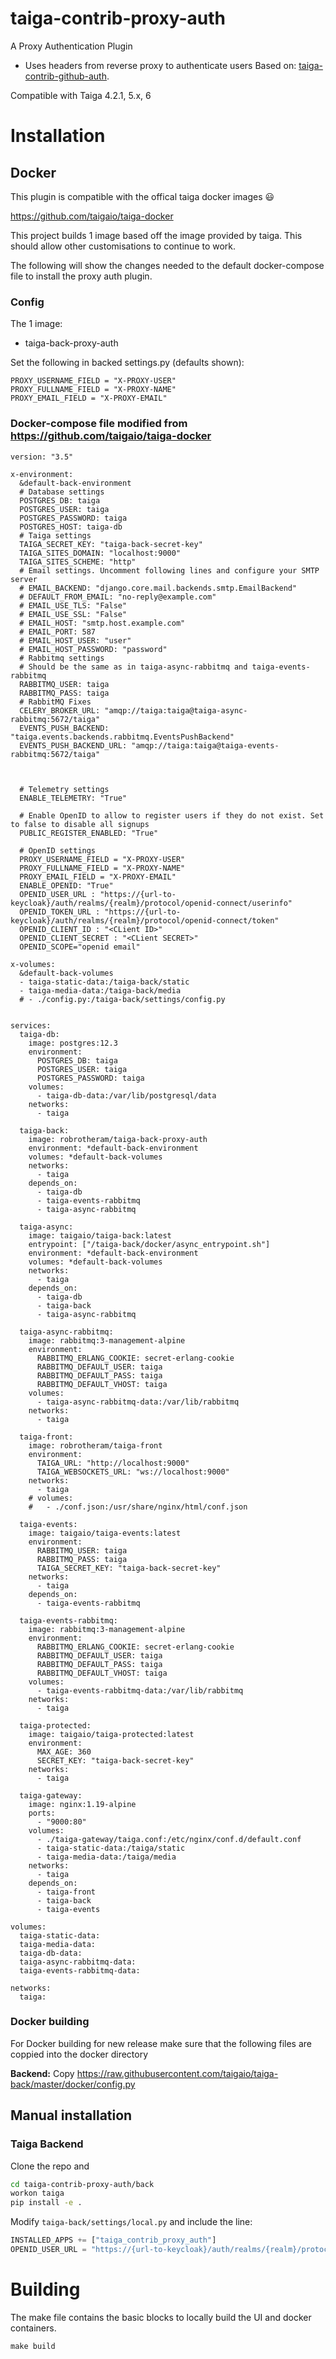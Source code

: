 taiga-contrib-proxy-auth
=========================
A Proxy Authentication Plugin
- Uses headers from reverse proxy to authenticate users
Based on: [taiga-contrib-github-auth](https://github.com/taigaio/taiga-contrib-github-auth).

Compatible with Taiga 4.2.1, 5.x, 6

# Installation

## Docker
This plugin is compatible with the offical taiga docker images 😃

https://github.com/taigaio/taiga-docker

This project builds 1 image based off the image provided by taiga. This should allow other customisations to continue to work.

The following will show the changes needed to the default docker-compose file to install the proxy auth plugin.

### Config 
The 1 image:
 - taiga-back-proxy-auth

Set the following in backed settings.py (defaults shown):
```
PROXY_USERNAME_FIELD = "X-PROXY-USER"
PROXY_FULLNAME_FIELD = "X-PROXY-NAME"
PROXY_EMAIL_FIELD = "X-PROXY-EMAIL"
```


### Docker-compose file modified from https://github.com/taigaio/taiga-docker
```
version: "3.5"

x-environment:
  &default-back-environment
  # Database settings
  POSTGRES_DB: taiga
  POSTGRES_USER: taiga
  POSTGRES_PASSWORD: taiga
  POSTGRES_HOST: taiga-db
  # Taiga settings
  TAIGA_SECRET_KEY: "taiga-back-secret-key"
  TAIGA_SITES_DOMAIN: "localhost:9000"
  TAIGA_SITES_SCHEME: "http"
  # Email settings. Uncomment following lines and configure your SMTP server
  # EMAIL_BACKEND: "django.core.mail.backends.smtp.EmailBackend"
  # DEFAULT_FROM_EMAIL: "no-reply@example.com"
  # EMAIL_USE_TLS: "False"
  # EMAIL_USE_SSL: "False"
  # EMAIL_HOST: "smtp.host.example.com"
  # EMAIL_PORT: 587
  # EMAIL_HOST_USER: "user"
  # EMAIL_HOST_PASSWORD: "password"
  # Rabbitmq settings
  # Should be the same as in taiga-async-rabbitmq and taiga-events-rabbitmq
  RABBITMQ_USER: taiga
  RABBITMQ_PASS: taiga
  # RabbitMQ Fixes
  CELERY_BROKER_URL: "amqp://taiga:taiga@taiga-async-rabbitmq:5672/taiga"
  EVENTS_PUSH_BACKEND: "taiga.events.backends.rabbitmq.EventsPushBackend"
  EVENTS_PUSH_BACKEND_URL: "amqp://taiga:taiga@taiga-events-rabbitmq:5672/taiga"
                

  
  # Telemetry settings
  ENABLE_TELEMETRY: "True"
  
  # Enable OpenID to allow to register users if they do not exist. Set to false to disable all signups
  PUBLIC_REGISTER_ENABLED: "True"

  # OpenID settings
  PROXY_USERNAME_FIELD = "X-PROXY-USER"
  PROXY_FULLNAME_FIELD = "X-PROXY-NAME"
  PROXY_EMAIL_FIELD = "X-PROXY-EMAIL"
  ENABLE_OPENID: "True"
  OPENID_USER_URL : "https://{url-to-keycloak}/auth/realms/{realm}/protocol/openid-connect/userinfo"
  OPENID_TOKEN_URL : "https://{url-to-keycloak}/auth/realms/{realm}/protocol/openid-connect/token"
  OPENID_CLIENT_ID : "<CLient ID>"
  OPENID_CLIENT_SECRET : "<CLient SECRET>"
  OPENID_SCOPE="openid email"

x-volumes:
  &default-back-volumes
  - taiga-static-data:/taiga-back/static
  - taiga-media-data:/taiga-back/media
  # - ./config.py:/taiga-back/settings/config.py


services:
  taiga-db:
    image: postgres:12.3
    environment:
      POSTGRES_DB: taiga
      POSTGRES_USER: taiga
      POSTGRES_PASSWORD: taiga
    volumes:
      - taiga-db-data:/var/lib/postgresql/data
    networks:
      - taiga

  taiga-back:
    image: robrotheram/taiga-back-proxy-auth
    environment: *default-back-environment
    volumes: *default-back-volumes
    networks:
      - taiga
    depends_on:
      - taiga-db
      - taiga-events-rabbitmq
      - taiga-async-rabbitmq

  taiga-async:
    image: taigaio/taiga-back:latest
    entrypoint: ["/taiga-back/docker/async_entrypoint.sh"]
    environment: *default-back-environment
    volumes: *default-back-volumes
    networks:
      - taiga
    depends_on:
      - taiga-db
      - taiga-back
      - taiga-async-rabbitmq

  taiga-async-rabbitmq:
    image: rabbitmq:3-management-alpine
    environment:
      RABBITMQ_ERLANG_COOKIE: secret-erlang-cookie
      RABBITMQ_DEFAULT_USER: taiga
      RABBITMQ_DEFAULT_PASS: taiga
      RABBITMQ_DEFAULT_VHOST: taiga
    volumes:
      - taiga-async-rabbitmq-data:/var/lib/rabbitmq
    networks:
      - taiga

  taiga-front:
    image: robrotheram/taiga-front
    environment:
      TAIGA_URL: "http://localhost:9000"
      TAIGA_WEBSOCKETS_URL: "ws://localhost:9000"
    networks:
      - taiga
    # volumes:
    #   - ./conf.json:/usr/share/nginx/html/conf.json

  taiga-events:
    image: taigaio/taiga-events:latest
    environment:
      RABBITMQ_USER: taiga
      RABBITMQ_PASS: taiga
      TAIGA_SECRET_KEY: "taiga-back-secret-key"
    networks:
      - taiga
    depends_on:
      - taiga-events-rabbitmq

  taiga-events-rabbitmq:
    image: rabbitmq:3-management-alpine
    environment:
      RABBITMQ_ERLANG_COOKIE: secret-erlang-cookie
      RABBITMQ_DEFAULT_USER: taiga
      RABBITMQ_DEFAULT_PASS: taiga
      RABBITMQ_DEFAULT_VHOST: taiga
    volumes:
      - taiga-events-rabbitmq-data:/var/lib/rabbitmq
    networks:
      - taiga

  taiga-protected:
    image: taigaio/taiga-protected:latest
    environment:
      MAX_AGE: 360
      SECRET_KEY: "taiga-back-secret-key"
    networks:
      - taiga

  taiga-gateway:
    image: nginx:1.19-alpine
    ports:
      - "9000:80"
    volumes:
      - ./taiga-gateway/taiga.conf:/etc/nginx/conf.d/default.conf
      - taiga-static-data:/taiga/static
      - taiga-media-data:/taiga/media
    networks:
      - taiga
    depends_on:
      - taiga-front
      - taiga-back
      - taiga-events

volumes:
  taiga-static-data:
  taiga-media-data:
  taiga-db-data:
  taiga-async-rabbitmq-data:
  taiga-events-rabbitmq-data:

networks:
  taiga:
```

### Docker building

For Docker building for new release make sure that the following files are coppied into the docker directory

**Backend:**
Copy https://raw.githubusercontent.com/taigaio/taiga-back/master/docker/config.py



## Manual installation
### Taiga Backend

Clone the repo and
```bash
cd taiga-contrib-proxy-auth/back
workon taiga
pip install -e .
```

Modify `taiga-back/settings/local.py` and include the line:

```python
INSTALLED_APPS += ["taiga_contrib_proxy_auth"]
OPENID_USER_URL = "https://{url-to-keycloak}/auth/realms/{realm}/protocol/openid-connect/userinfo"

```

# Building

The make file contains the basic blocks to locally build the UI and docker containers.

```
make build
```


